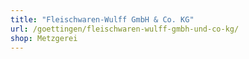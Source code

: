 ```yaml
---
title: "Fleischwaren-Wulff GmbH & Co. KG"
url: /goettingen/fleischwaren-wulff-gmbh-und-co-kg/
shop: Metzgerei
---
```

